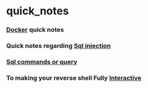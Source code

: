 # quick_notes

### [Docker](https://github.com/SHA-Rooted/quick_notes/blob/main/Docker.md) quick notes
### Quick notes regarding [Sql injection](Sql-injection.md)
### [Sql commands or query](sql-command.md)

### To making your reverse shell Fully [Interactive](Stty-shell.md)
